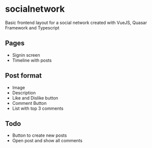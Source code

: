# socialnetwork
Basic frontend layout for a social network created with VueJS, Quasar Framework and Typescript

## Pages
- Signin screen
- Timeline with posts

## Post format
- Image
- Description
- Like and Dislike button
- Comment Button
- List with top 3 comments

## Todo
- Button to create new posts
- Open post and show all comments
